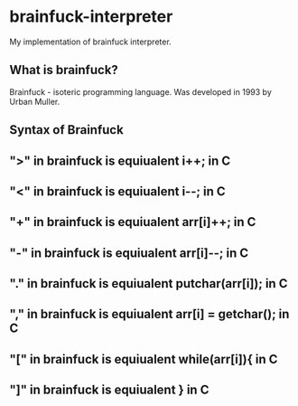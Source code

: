 # brainfuck-interpreter
My implementation of brainfuck interpreter. 
## What is brainfuck?
Brainfuck - isoteric programming language. Was developed in 1993 by Urban Muller.
## Syntax of Brainfuck
">" in brainfuck is equiualent i++; in C
---
"<" in brainfuck is equiualent i--; in C
---
"+" in brainfuck is equiualent arr[i]++; in C
---
"-" in brainfuck is equiualent arr[i]--; in C
---
"." in brainfuck is equiualent putchar(arr[i]); in C
---
"," in brainfuck is equiualent arr[i] = getchar(); in C
---
"[" in brainfuck is equiualent while(arr[i]){ in C
---
"]" in brainfuck is equiualent } in C
---
